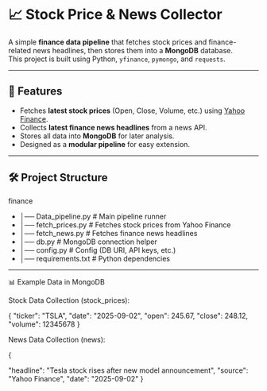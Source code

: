 # 📈 Stock Price & News Collector

A simple **finance data pipeline** that fetches stock prices and finance-related news headlines, then stores them into a **MongoDB** database.  
This project is built using Python, `yfinance`, `pymongo`, and `requests`.

---

## 🚀 Features
- Fetches **latest stock prices** (Open, Close, Volume, etc.) using [Yahoo Finance](https://pypi.org/project/yfinance/).
- Collects **latest finance news headlines** from a news API.
- Stores all data into **MongoDB** for later analysis.
- Designed as a **modular pipeline** for easy extension.

---

## 🛠 Project Structure
finance
- │── Data_pipeline.py # Main pipeline runner
- │── fetch_prices.py # Fetches stock prices from Yahoo Finance
- │── fetch_news.py # Fetches finance news headlines
- │── db.py # MongoDB connection helper
- │── config.py # Config (DB URI, API keys, etc.)
- │── requirements.txt # Python dependencies

---
📊 Example Data in MongoDB

Stock Data Collection (stock_prices):

{
  "ticker": "TSLA",
  "date": "2025-09-02",
  "open": 245.67,
  "close": 248.12,
  "volume": 12345678
  }


News Data Collection (news):

{

  "headline": "Tesla stock rises after new model announcement",
  "source": "Yahoo Finance",
  "date": "2025-09-02"
  }
